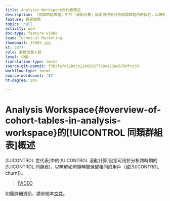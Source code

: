 ```yaml
---
title: Analysis Workspace世代表概述
description: 「同類群組表格」中的「滾動計算」設定可用來分析同類群組的時段性，以瞭解相同使用者如何隨時間而保留（或流失）。
feature: 視覺效果
topics: null
activity: use
doc-type: feature video
team: Technical Marketing
thumbnail: 25965.jpg
kt: 2477
role: 業務從業人員
level: 中級
translation-type: tm+mt
source-git-commit: f3b3fa7d91b0cb21005b57768ca23ed6700fcc03
workflow-type: tm+mt
source-wordcount: '87'
ht-degree: 20%

---
```



# Analysis Workspace{#overview-of-cohort-tables-in-analysis-workspace}的[!UICONTROL 同類群組表]概述

[!UICONTROL 世代表]中的[!UICONTROL 滾動計算]設定可用於分析跨時期的[!UICONTROL 同類表]，以瞭解如何隨時間保留相同的用戶（或[!UICONTROL churn]）。

>[!VIDEO](https://video.tv.adobe.com/v/25965/?quality=12)

如需詳細資訊，請參閱本[文件](https://marketing.adobe.com/resources/help/zh_TW/analytics/analysis-workspace/cohort_analysis.html)。
